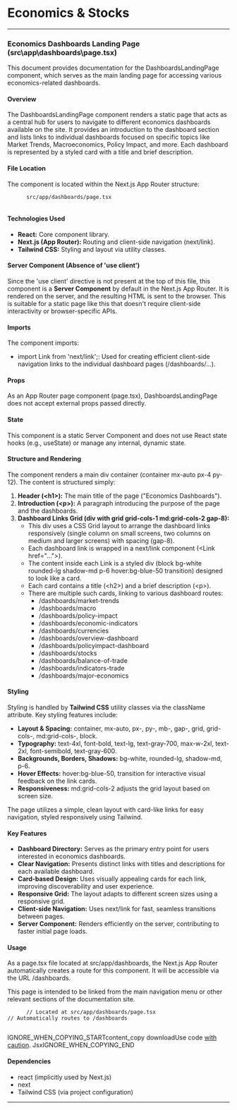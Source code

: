 # Economics & Stocks

***

### Economics Dashboards Landing Page (src\app\dashboards\page.tsx)

This document provides documentation for the DashboardsLandingPage component, which serves as the main landing page for accessing various economics-related dashboards.

#### Overview

The DashboardsLandingPage component renders a static page that acts as a central hub for users to navigate to different economics dashboards available on the site. It provides an introduction to the dashboard section and lists links to individual dashboards focused on specific topics like Market Trends, Macroeconomics, Policy Impact, and more. Each dashboard is represented by a styled card with a title and brief description.

#### File Location

The component is located within the Next.js App Router structure:

```
      src/app/dashboards/page.tsx
    
```

#### Technologies Used

* **React:** Core component library.
* **Next.js (App Router):** Routing and client-side navigation (next/link).
* **Tailwind CSS:** Styling and layout via utility classes.

#### Server Component (Absence of 'use client')

Since the 'use client' directive is not present at the top of this file, this component is a **Server Component** by default in the Next.js App Router. It is rendered on the server, and the resulting HTML is sent to the browser. This is suitable for a static page like this that doesn't require client-side interactivity or browser-specific APIs.

#### Imports

The component imports:

* import Link from 'next/link';: Used for creating efficient client-side navigation links to the individual dashboard pages (/dashboards/...).

#### Props

As an App Router page component (page.tsx), DashboardsLandingPage does not accept external props passed directly.

#### State

This component is a static Server Component and does not use React state hooks (e.g., useState) or manage any internal, dynamic state.

#### Structure and Rendering

The component renders a main div container (container mx-auto px-4 py-12). The content is structured simply:

1. **Header (\<h1>):** The main title of the page ("Economics Dashboards").
2. **Introduction (\<p>):** A paragraph introducing the purpose of the page and the dashboards.
3. **Dashboard Links Grid (div with grid grid-cols-1 md:grid-cols-2 gap-8):**
   * This div uses a CSS Grid layout to arrange the dashboard links responsively (single column on small screens, two columns on medium and larger screens) with spacing (gap-8).
   * Each dashboard link is wrapped in a next/link component (\<Link href="...">).
   * The content inside each Link is a styled div (block bg-white rounded-lg shadow-md p-6 hover:bg-blue-50 transition) designed to look like a card.
   * Each card contains a title (\<h2>) and a brief description (\<p>).
   * There are multiple such cards, linking to various dashboard routes:
     * /dashboards/market-trends
     * /dashboards/macro
     * /dashboards/policy-impact
     * /dashboards/economic-indicators
     * /dashboards/currencies
     * /dashboards/overview-dashboard
     * /dashboards/policyimpact-dashboard
     * /dashboards/stocks
     * /dashboards/balance-of-trade
     * /dashboards/indicators-trade
     * /dashboards/major-economics

#### Styling

Styling is handled by **Tailwind CSS** utility classes via the className attribute. Key styling features include:

* **Layout & Spacing:** container, mx-auto, px-, py-, mb-, gap-, grid, grid-cols-, md:grid-cols-, block.
* **Typography:** text-4xl, font-bold, text-lg, text-gray-700, max-w-2xl, text-2xl, font-semibold, text-gray-600.
* **Backgrounds, Borders, Shadows:** bg-white, rounded-lg, shadow-md, p-6.
* **Hover Effects:** hover:bg-blue-50, transition for interactive visual feedback on the link cards.
* **Responsiveness:** md:grid-cols-2 adjusts the grid layout based on screen size.

The page utilizes a simple, clean layout with card-like links for easy navigation, styled responsively using Tailwind.

#### Key Features

* **Dashboard Directory:** Serves as the primary entry point for users interested in economics dashboards.
* **Clear Navigation:** Presents distinct links with titles and descriptions for each available dashboard.
* **Card-based Design:** Uses visually appealing cards for each link, improving discoverability and user experience.
* **Responsive Grid:** The layout adapts to different screen sizes using a responsive grid.
* **Client-side Navigation:** Uses next/link for fast, seamless transitions between pages.
* **Server Component:** Renders efficiently on the server, contributing to faster initial page loads.

#### Usage

As a page.tsx file located at src/app/dashboards, the Next.js App Router automatically creates a route for this component. It will be accessible via the URL /dashboards.

This page is intended to be linked from the main navigation menu or other relevant sections of the documentation site.

```
      // Located at src/app/dashboards/page.tsx
// Automatically routes to /dashboards
    
```

IGNORE\_WHEN\_COPYING\_STARTcontent\_copy  downloadUse code [with caution](https://support.google.com/legal/answer/13505487). JsxIGNORE\_WHEN\_COPYING\_END

#### Dependencies

* react (implicitly used by Next.js)
* next
* Tailwind CSS (via project configuration)

***
